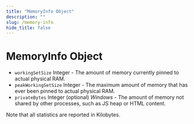 ```yaml
---
title: "MemoryInfo Object"
description: ""
slug: /memory-info
hide_title: false
---
```


# MemoryInfo Object

* `workingSetSize` Integer - The amount of memory currently pinned to actual physical RAM.
* `peakWorkingSetSize` Integer - The maximum amount of memory that has ever been pinned
  to actual physical RAM.
* `privateBytes` Integer (optional) _Windows_ - The amount of memory not shared by other processes, such as
  JS heap or HTML content.

Note that all statistics are reported in Kilobytes.

